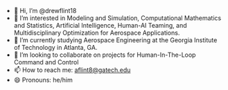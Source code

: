 - 👋 Hi, I’m @drewflint18
- 👀 I’m interested in Modeling and Simulation, Computational Mathematics and Statistics, Artificial Intelligence, Human-AI Teaming, and Multidisciplinary Optimization for Aerospace Applications.
- 🌱 I’m currently studying Aerospace Engineering at the Georgia Institute of Technology in Atlanta, GA. 
- 💞️ I’m looking to collaborate on projects for Human-In-The-Loop Command and Control
- 📫 How to reach me: aflint8@gatech.edu
- 😄 Pronouns: he/him

<!---
drewflint18/drewflint18 is a ✨ special ✨ repository because its `README.md` (this file) appears on your GitHub profile.
You can click the Preview link to take a look at your changes.
--->
